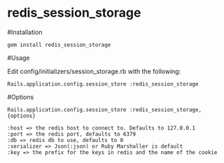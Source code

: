 redis_session_storage
========

#Installation

	gem install redis_session_storage
    
#Usage

Edit config/initializers/session_storage.rb with the following:
	
    Rails.application.config.session_store :redis_session_storage
    
#Options

	Rails.application.config.session_store :redis_session_storage, {options}
    
   	:host => the redis host to connect to. Defaults to 127.0.0.1
    :port => the redis port, defaults to 6379
    :db => redis db to use, defaults to 0
    :serializer => Json(:json) or Ruby Marshaller is default
    :key => the prefix for the keys in redis and the name of the cookie
    